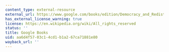 ```yaml
---
content_type: external-resource
external_url: https://www.google.com/books/edition/Democracy_and_Redistribution/2_nYWobBKlQC?hl=en&gbpv=1
has_external_license_warning: true
license: https://en.wikipedia.org/wiki/All_rights_reserved
status: ''
title: Google Books
uid: aa6d4f57-03c1-4cd1-b1a2-67ca71881e80
wayback_url: ''
---
```

